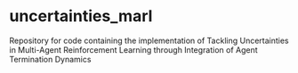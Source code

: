 # uncertainties_marl
Repository for code containing the implementation of Tackling Uncertainties in Multi-Agent Reinforcement Learning through Integration of Agent Termination Dynamics
